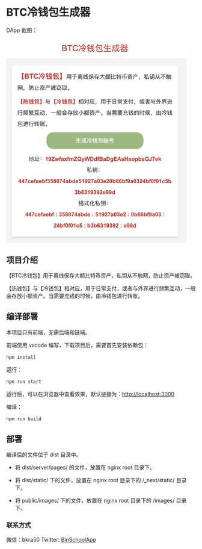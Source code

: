 # BTC冷钱包生成器

DApp 截图：

 <img src="./public/images/cold-wallet-btc.png" align="center" style="width: 480px; height: auto;"/> 


## 项目介绍

【BTC冷钱包】用于离线保存大额比特币资产，私钥从不触网，防止资产被窃取。

【热钱包】与【冷钱包】相对应，用于日常支付，或者与外界进行频繁互动，一般会存放小额资产。当需要充钱的时候，由冷钱包进行转账。

## 编译部署

本项目只有前端，无需后端和链端。

前端使用 vscode 编写，下载项目后，需要首先安装依赖包：

```bash
npm install
```

运行：

```bash
npm run start
```

运行后，可以在浏览器中查看效果，默认链接为：[http://localhost:3000](http://localhost:3000)

编译：

```bash
npm run build
```

## 部署

编译后的文件位于 dist 目录中。

- 将 dist/server/pages/ 的文件，放置在 nginx root 目录下。

- 将 dist/static/ 下的文件，放置在 nginx root 目录下的 /_next/static/ 目录下。

- 将 public/images/ 下的文件，放置在 nginx root 目录下的 /images/ 目录下。


### 联系方式
微信：bkra50  Twitter: [BinSchoolApp](https://twitter.com/BinSchoolApp)
